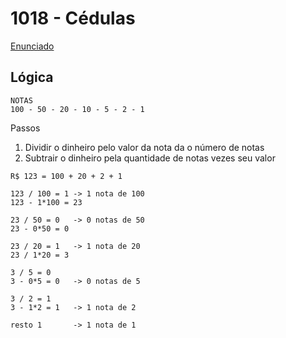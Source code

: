 # 1018 - Cédulas
[Enunciado](https://www.beecrowd.com.br/repository/UOJ_1018.html)

## Lógica
```
NOTAS
100 - 50 - 20 - 10 - 5 - 2 - 1
```
Passos  
1. Dividir o dinheiro pelo valor da nota da o número de notas
2. Subtrair o dinheiro pela quantidade de notas vezes seu valor
```
R$ 123 = 100 + 20 + 2 + 1

123 / 100 = 1 -> 1 nota de 100
123 - 1*100 = 23

23 / 50 = 0   -> 0 notas de 50
23 - 0*50 = 0

23 / 20 = 1   -> 1 nota de 20
23 / 1*20 = 3

3 / 5 = 0
3 - 0*5 = 0   -> 0 notas de 5

3 / 2 = 1
3 - 1*2 = 1   -> 1 nota de 2

resto 1       -> 1 nota de 1
```